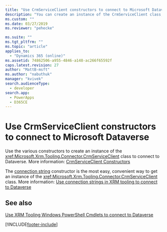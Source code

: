 ```yaml
---
title: "Use CrmServiceClient constructors to connect to Microsoft Dataverse (Dataverse)| Microsoft Docs"
description: "You can create an instance of the CrmServiceClient class, and then use one of the constructors to connect to Microsoft Dataverse"
ms.custom: ""
ms.date: 03/27/2019
ms.reviewer: "pehecke"

ms.suite: ""
ms.tgt_pltfrm: ""
ms.topic: "article"
applies_to: 
  - "Dynamics 365 (online)"
ms.assetid: 74862506-a955-4846-a148-ac266f65592f
caps.latest.revision: 27
author: "MattB-msft"
ms.author: "nabuthuk"
manager: "kvivek"
search.audienceType: 
  - developer
search.app: 
  - PowerApps
  - D365CE
---
```

# Use CrmServiceClient constructors to connect to Microsoft Dataverse

Use the various constructors to create an instance of the <xref:Microsoft.Xrm.Tooling.Connector.CrmServiceClient> class to connect to Dataverse. More information: [CrmServiceClient Constructors](/dotnet/api/microsoft.xrm.tooling.connector.crmserviceclient.-ctor)

The [connection string](/dotnet/api/microsoft.xrm.tooling.connector.crmserviceclient.-ctor?view=dynamics-xrmtooling-ce-9#Microsoft_Xrm_Tooling_Connector_CrmServiceClient__ctor_System_String_) constructor is the most easy, convenient way to get an instance of the <xref:Microsoft.Xrm.Tooling.Connector.CrmServiceClient> class. More information: [Use connection strings in XRM tooling to connect to Dataverse](use-connection-strings-xrm-tooling-connect.md)

## See also

[Use XRM Tooling Windows PowerShell Cmdlets to connect to Dataverse](use-powershell-cmdlets-xrm-tooling-connect.md)

[!INCLUDE[footer-include](../../../includes/footer-banner.md)]